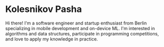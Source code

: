 # Kolesnikov Pasha

Hi there!
I'm a software engineer and startup enthusiast from Berlin specializing in mobile development and on-device ML. I'm interested in algorithms and data structures, participate in programming competitions, and love to apply my knowledge in practice.
